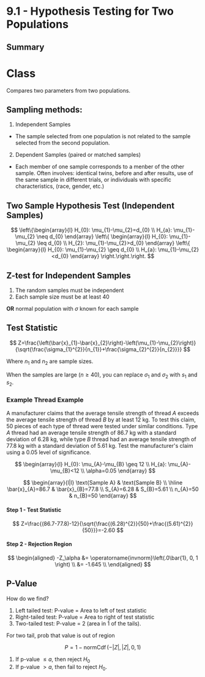 # 9.1 - Hypothesis Testing for Two Populations

## Summary

# Class

Compares two parameters from two populations.

## Sampling methods:

1.  Independent Samples

-   The sample selected from one population is not related to the sample
    selected from the second population.

2.  Dependent Samples (paired or matched samples)

-   Each member of one sample corresponds to a menber of the other
    sample. Often involves: identical twins, before and after results,
    use of the same sample in different trials, or individuals with
    specific characteristics, (race, gender, etc.)

## Two Sample Hypothesis Test (Independent Samples)

$$
\left\{\begin{array}{l}
H_{0}: \mu_{1}-\mu_{2}=d_{0} \\
H_{a}: \mu_{1}-\mu_{2} \neq d_{0}
\end{array}
\left\{
\begin{array}{l}
H_{0}: \mu_{1}-\mu_{2} \leq d_{0} \\
H_{2}: \mu_{1}-\mu_{2}>d_{0}
\end{array}
\left\{
\begin{array}{l}
H_{0}: \mu_{1}-\mu_{2} \geq d_{0} \\
H_{a}: \mu_{1}-\mu_{2}<d_{0}
\end{array}
\right.\right.\right.
$$

## Z-test for Independent Samples

1.  The random samples must be independent
2.  Each sample size must be at least 40

**OR** normal population with $\sigma$ known for each sample

## Test Statistic

$$
Z=\frac{\left(\bar{x}_{1}-\bar{x}_{2}\right)-\left(\mu_{1}-\mu_{2}\right)}{\sqrt{\frac{\sigma_{1}^{2}}{n_{1}}+\frac{\sigma_{2}^{2}}{n_{2}}}}
$$

Where $n_1$ and $n_2$ are sample sizes.

When the samples are large $(n \geq 40)$, you can replace $\sigma_1$ and
$\sigma_2$ with $s_1$ and $s_2$.

### Example Thread Example

A manufacturer claims that the average tensile strength of thread $A$
exceeds the average tensile strength of thread $B$ by at least $12$ kg.
To test this claim, 50 pieces of each type of thread were tested under
similar conditions. Type $A$ thread had an average tensile strength of
$86.7$ kg with a standard deviation of $6.28$ kg, while type $B$ thread
had an average tensile strength of $77.8$ kg with a standard deviation
of $5.61$ kg. Test the manufacturer's claim using a $0.05$ level of
significance.

$$
\begin{array}{l}
H_{0}: \mu_{A}-\mu_{B} \geq 12 \\
H_{a}: \mu_{A}-\mu_{B}<12 \\
\alpha=0.05
\end{array}
$$

$$
\begin{array}{l|l}
\text{Sample A} & \text{Sample B} \\
\hline
\bar{x}_{A}=86.7 & \bar{x}_{B}=77.8 \\
S_{A}=6.28 & S_{B}=5.61 \\
n_{A}=50 & n_{B}=50
\end{array}
$$

#### Step 1 - Test Statistic

$$
Z=\frac{(86.7-77.8)-12}{\sqrt{\frac{(6.28)^{2}}{50}+\frac{(5.61)^{2}}{50}}}=-2.60
$$

#### Step 2 - Rejection Region

$$
\begin{aligned}
-Z_\alpha  &= \operatorname{invnorm}\left(.0\bar{1}, 0, 1 \right) \\
&= -1.645 \\
\end{aligned}
$$

## P-Value

How do we find?

1.  Left tailed test: P-value = Area to left of test statistic
2.  Right-tailed test: P-value = Area to right of test statistic
3.  Two-tailed test: P-value = 2 (area in 1 of the tails).

For two tail, prob that value is out of region

$$
P=1-\operatorname{normCdf}\left( -|Z|, |Z|, 0, 1 \right)
$$

1.  If p-value $\leq a$, then reject $H_{0}$
2.  If p-value $>a$, then fail to reject $H_{0}$.
